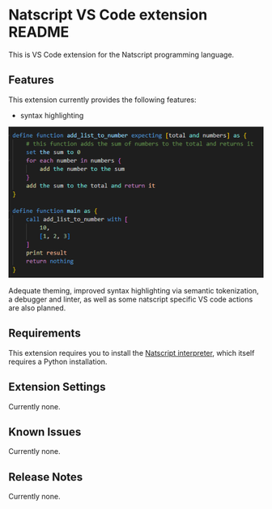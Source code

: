 # Natscript VS Code extension README

This is VS Code extension for the Natscript programming language.

## Features

This extension currently provides the following features:
- syntax highlighting

![Natscript code example](https://github.com/rbaltrusch/natscript-vscode/blob/master/media/example_code.PNG?raw=true)

Adequate theming, improved syntax highlighting via semantic tokenization, a debugger and linter, as well as some natscript specific VS code actions are also planned.

## Requirements

This extension requires you to install the [Natscript interpreter](https://github.com/rbaltrusch/python_interpreter), which itself requires a Python installation.

## Extension Settings

Currently none.

## Known Issues

Currently none.

## Release Notes

Currently none.
